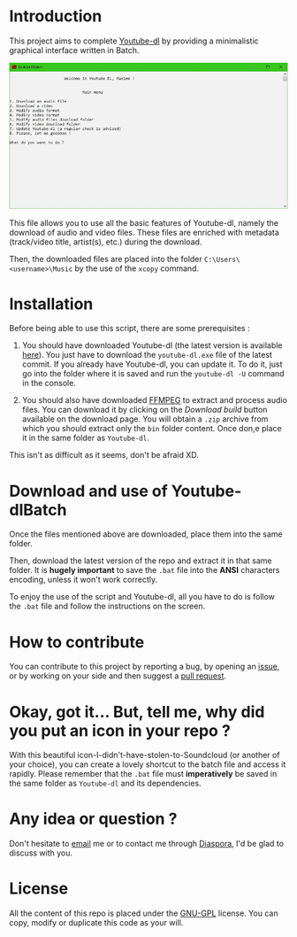 # Introduction
This project aims to complete [Youtube-dl](https://github.com/rg3/youtube-dl) by providing a minimalistic graphical interface written in Batch.

![youtube-dlBatch](https://raw.githubusercontent.com/Leroux47/youtube-dlBatch/master/Screenshots/youtube-dlBatch.JPG)

This file allows you to use all the basic features of Youtube-dl, namely the download of audio and video files. These files are enriched with metadata (track/video title, artist(s), etc.) during the download.

Then, the downloaded files are placed into the folder `C:\Users\<username>\Music` by the use of the `xcopy` command.

# Installation

Before being able to use this script, there are some prerequisites :
1. You should have downloaded Youtube-dl (the latest version is available [here](https://github.com/rg3/youtube-dl/releases)). You just have to download the `youtube-dl.exe` file of the latest commit. If you already have Youtube-dl, you can update it. To do it, just go into the folder where it is saved and run the `youtube-dl -U` command in the console.

2. You should also have downloaded [FFMPEG](https://ffmpeg.zeranoe.com/builds/) to extract and process audio files. You can download it by clicking on the _Download build_ button available on the download page. You will obtain a `.zip` archive from which you should extract only the `bin` folder content. Once don,e place it in the same folder as `Youtube-dl`.

This isn't as difficult as it seems, don't be afraid XD.

# Download and use of Youtube-dlBatch

Once the files mentioned above are downloaded, place them into the same folder.

Then, download the latest version of the repo and extract it in that same folder. It is **hugely important** to save the `.bat` file into the **ANSI** characters encoding, unless it won't work correctly.

To enjoy the use of the script and Youtube-dl, all you have to do is follow the `.bat` file and follow the instructions on the screen.

# How to contribute

You can contribute to this project by reporting a bug, by opening an [issue](https://github.com/Leroux47/youtube-dlBatch/issues), or by working on your side and then suggest a [pull request](https://github.com/Leroux47/youtube-dlBatch/pulls).

# Okay, got it... But, tell me, why did you put an icon in your repo ?

With this beautiful icon-I-didn't-have-stolen-to-Soundcloud (or another of your choice), you can create a lovely shortcut to the batch file and access it rapidly. Please remember that the `.bat` file must **imperatively** be saved in the same folder as `Youtube-dl` and its dependencies.

# Any idea or question ?

Don't hesitate to [email](mailto:maximevanderwegen@disroot.org?subject=Youtube-dlBatch) me or to contact me through [Diaspora](https://framasphere.org/people/cbfed5b0085301363dc82a0000053625), I'd be glad to discuss with you.

# License

All the content of this repo is placed under the [GNU-GPL](https://en.wikipedia.org/wiki/Licence_publique_g%C3%A9n%C3%A9rale_GNU) license. You can copy, modify or duplicate this code as your will.

